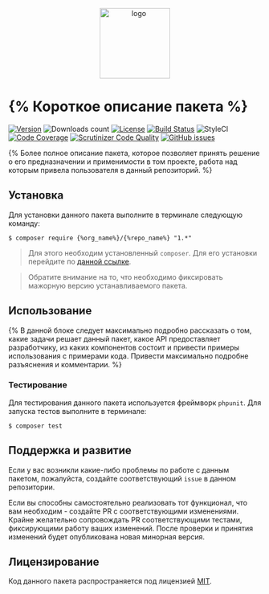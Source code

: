 <p align="center">
  <img alt="logo" src="https://i.imgur.com/jnfieJ6.png" width="140" />
</p>

# {% Короткое описание пакета %}

[![Version][badge_version]][link_packagist]
![Downloads count][badge_downloads_count]
[![License][badge_license]][link_license]
[![Build Status][badge_build_status]][link_build_status]
![StyleCI][badge_styleci]
[![Code Coverage][badge_coverage]][link_coverage]
[![Scrutinizer Code Quality][badge_quality]][link_coverage]
[![GitHub issues][badge_issues]][link_issues]

{% Более полное описание пакета, которое позволяет принять решение о его предназначении и применимости в том проекте, работа над которым привела пользователя в данный репозиторий. %}

## Установка

Для установки данного пакета выполните в терминале следующую команду:

```shell
$ composer require {%org_name%}/{%repo_name%} "1.*"
```

> Для этого необходим установленный `composer`. Для его установки перейдите по [данной ссылке][getcomposer].

> Обратите внимание на то, что необходимо фиксировать мажорную версию устанавливаемого пакета.

## Использование

{% В данной блоке следует максимально подробно рассказать о том, какие задачи решает данный пакет, какое API предоставляет разработчику, из каких компонентов состоит и привести примеры использования с примерами кода. Привести максимально подробне разъяснения и комментарии. %}

### Тестирование

Для тестирования данного пакета используется фреймворк `phpunit`. Для запуска тестов выполните в терминале:

```shell
$ composer test
```

## Поддержка и развитие

Если у вас возникли какие-либо проблемы по работе с данным пакетом, пожалуйста, создайте соответствующий `issue` в данном репозитории.

Если вы способны самостоятельно реализовать тот функционал, что вам необходим - создайте PR с соответствующими изменениями. Крайне желательно сопровождать PR соответствующими тестами, фиксирующими работу ваших изменений. После проверки и принятия изменений будет опубликована новая минорная версия.

## Лицензирование

Код данного пакета распространяется под лицензией [MIT][link_license].

[badge_version]:https://img.shields.io/packagist/v/{%org_name%}/{%repo_name%}.svg?style=flat&maxAge=30
[badge_downloads_count]:https://img.shields.io/packagist/dt/{%org_name%}/{%repo_name%}.svg?style=flat&maxAge=30
[badge_license]:https://img.shields.io/packagist/l/{%org_name%}/{%repo_name%}.svg
[badge_build_status]:https://scrutinizer-ci.com/g/{%org_name%}/{%repo_name%}/badges/build.png?b=master
[badge_styleci]:https://styleci.io/repos/{%styleci_id%}/shield?style=flat&maxAge=30
[badge_coverage]:https://scrutinizer-ci.com/g/{%org_name%}/{%repo_name%}/badges/coverage.png?b=master
[badge_quality]:https://scrutinizer-ci.com/g/{%org_name%}/{%repo_name%}/badges/quality-score.png?b=master
[badge_issues]:https://img.shields.io/github/issues/{%org_name%}/{%repo_name%}.svg?style=flat&maxAge=30
[link_packagist]:https://packagist.org/packages/{%org_name%}/{%repo_name%}
[link_license]:https://github.com/{%org_name%}/{%repo_name%}/blob/master/LICENSE
[link_build_status]:https://scrutinizer-ci.com/g/{%org_name%}/{%repo_name%}/build-status/master
[link_coverage]:https://scrutinizer-ci.com/g/{%org_name%}/{%repo_name%}/?branch=master
[link_issues]:https://github.com/{%org_name%}/{%repo_name%}/issues
[getcomposer]:https://getcomposer.org/download/

